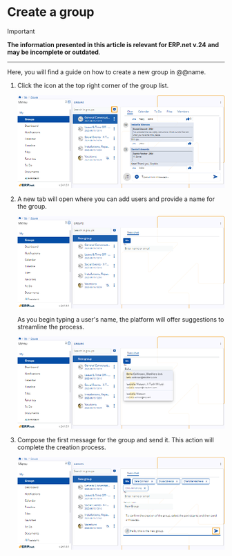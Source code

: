 # Create a group 

> [!IMPORTANT]
> 
> **The information presented in this article is relevant for ERP.net v.24** **and may be incomplete or outdated**.

---

Here, you will find a guide on how to create a new group in @@name.

1. Click the icon at the top right corner of the group list. 

    ![picture](pictures/Groups_Create_icon_01_05.png) 
   
2. A new tab will open where you can add users and provide a name for the group.

    ![picture](pictures/Groups_Create_tab_01_05.png) 

    As you begin typing a user's name, the platform will offer suggestions to streamline the process.

    ![picture](pictures/Groups_Create_suggestions_01_05.png) 

4. Compose the first message for the group and send it. This action will complete the creation process.

    ![picture](pictures/Groups_Create_finish_01_05.png) 
